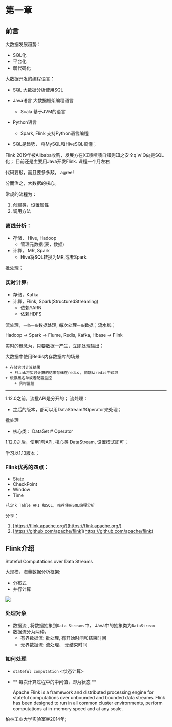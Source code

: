 # 第一章

## 前言

大数据发展趋势：

+ SQL化
+ 平台化
+ 弱代码化

大数据开发的编程语言：

+ SQL 大数据分析使用SQL
+ Java语言 大数据框架编程语言
    + Scala 基于JVM的语言
+ Python语言
    + Spark, Flink 支持Python语言编程

+ SQL是趋势， 将MySQL和HiveSQL搞懂；

Flink 2019年被Alibaba收购，发展方在XZ啧啧啧自知则知之安全q'w'Q向是SQL化； 目前还是主要用Java开发Flink. 课程一个月左右

代码要敲，而且要多多敲， agree!

分而治之，大数据的核心。

常规的流程为：

1. 创建类，设置属性
2. 调用方法

### 离线分析：

+ 存储， Hive, Hadoop
    + 管理元数据(表，数据)
+ 计算， MR, Spark
    + Hive将SQL转换为MR,或者Spark

批处理；

### 实时计算:

+ 存储，Kafka
+ 计算，Flink, Spark(StructuredStreaming)
    + 依赖YARN
    + 依赖HDFS

流处理，`一条一条`数据处理, 每次处理`一条`数据；流水线；

Hadoop -> Spark -> Flume, Redis, Kafka, Hbase -> Flink

实时的概念为，只要数据一产生，立即处理输出；

大数据中使用Redis内存数据库的场景

    + 存储实时计算结果
      + Flink将实时计算的结果存储在redis, 前端从redis中读取
    + 缓存黑名单或者配置监控
        + 实时监控

***

1.12.0之前，流批API是分开的； 流处理：

+ 之后的版本，都可以用DataStream#Operator来处理；

批处理

+ 核心类： DataSet # Operator

1.12.0之后，使用1套API, 核心类 DataStream, 设置模式即可；

学习以1.13版本；

### Flink优秀的四点：

+ State
+ CheckPoint
+ Window
+ Time

`Flink Table API 和SQL, 推荐使用SQL编程分析`

分享：

1. [https://flink.apache.org/](https://flink.apache.org/)
1. [https://github.com/apache/flink](https://github.com/apache/flink)

## Flink介绍

Stateful Computations over Data Streams

大规模，海量数据分析框架:

+ 分布式
+ 并行计算

<img src="https://flink.apache.org/img/flink-home-graphic.png">

### 处理对象

+ 数据流 , 将数据抽象到`Data Streams`中， Java中的抽象类为`DataStream`
+ 数据流分为两种，
    + 有界数据流: 批处理, 有开始时间和结束时间
    + 无界数据流: 流处理， 无结束时间

### 如何处理

+ `stateful computation` <状态计算>
+ ** 每次计算过程中的中间值，即为状态 **


     Apache Flink is a framework and distributed processing engine for stateful computations over unbounded and bounded data streams. 
     Flink has been designed to run in all common cluster environments, 
     perform computations at in-memory speed and at any scale.

柏林工业大学实验室@2014年; 































